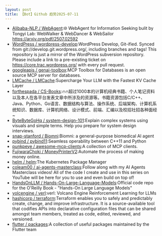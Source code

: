 ```yaml
---
layout: post
title: 【Bot】Github 趋势2025-07-11
---
```


* [Alibaba-NLP / WebAgent](https://github.com/Alibaba-NLP/WebAgent):🌐 WebAgent for Information Seeking bulit by Tongyi Lab: WebWalker & WebDancer & WebSailor https://arxiv.org/pdf/2507.02592
* [WordPress / wordpress-develop](https://github.com/WordPress/wordpress-develop):WordPress Develop, Git-ified. Synced from git://develop.git.wordpress.org/, including branches and tags! This repository is just a mirror of the WordPress subversion repository. Please include a link to a pre-existing ticket on https://core.trac.wordpress.org/ with every pull request.
* [googleapis / genai-toolbox](https://github.com/googleapis/genai-toolbox):MCP Toolbox for Databases is an open source MCP server for databases.
* [LMCache / LMCache](https://github.com/LMCache/LMCache):Supercharge Your LLM with the Fastest KV Cache Layer
* [forthespada / CS-Books](https://github.com/forthespada/CS-Books):🔥🔥超过1000本的计算机经典书籍、个人笔记资料以及本人在各平台发表文章中所涉及的资源等。书籍资源包括C/C++、Java、Python、Go语言、数据结构与算法、操作系统、后端架构、计算机系统知识、数据库、计算机网络、设计模式、前端、汇编以及校招社招各种面经~
* [ByteByteGoHq / system-design-101](https://github.com/ByteByteGoHq/system-design-101):Explain complex systems using visuals and simple terms. Help you prepare for system design interviews.
* [snap-stanford / Biomni](https://github.com/snap-stanford/Biomni):Biomni: a general-purpose biomedical AI agent
* [pybind / pybind11](https://github.com/pybind/pybind11):Seamless operability between C++11 and Python
* [punkpeye / awesome-mcp-clients](https://github.com/punkpeye/awesome-mcp-clients):A collection of MCP clients.
* [FujiwaraChoki / MoneyPrinterV2](https://github.com/FujiwaraChoki/MoneyPrinterV2):Automate the process of making money online.
* [helm / helm](https://github.com/helm/helm):The Kubernetes Package Manager
* [coleam00 / ai-agents-masterclass](https://github.com/coleam00/ai-agents-masterclass):Follow along with my AI Agents Masterclass videos! All of the code I create and use in this series on YouTube will be here for you to use and even build on top of!
* [HandsOnLLM / Hands-On-Large-Language-Models](https://github.com/HandsOnLLM/Hands-On-Large-Language-Models):Official code repo for the O'Reilly Book - "Hands-On Large Language Models"
* [volcengine / verl](https://github.com/volcengine/verl):verl: Volcano Engine Reinforcement Learning for LLMs
* [hashicorp / terraform](https://github.com/hashicorp/terraform):Terraform enables you to safely and predictably create, change, and improve infrastructure. It is a source-available tool that codifies APIs into declarative configuration files that can be shared amongst team members, treated as code, edited, reviewed, and versioned.
* [flutter / packages](https://github.com/flutter/packages):A collection of useful packages maintained by the Flutter team
